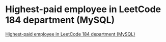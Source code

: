 # Highest-paid employee in LeetCode 184 department (MySQL)
[Highest-paid employee in LeetCode 184 department (MySQL)](https://aiwithcloud.com/2022/09/15/highest_paid_employee_in_leetcode_184_department_mysql/)